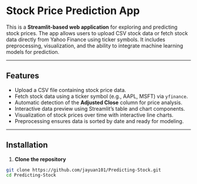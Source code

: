 # Stock Price Prediction App

This is a **Streamlit-based web application** for exploring and predicting stock prices. The app allows users to upload CSV stock data or fetch stock data directly from Yahoo Finance using ticker symbols. It includes preprocessing, visualization, and the ability to integrate machine learning models for prediction.

---

## Features

- Upload a CSV file containing stock price data.
- Fetch stock data using a ticker symbol (e.g., AAPL, MSFT) via `yfinance`.
- Automatic detection of the **Adjusted Close** column for price analysis.
- Interactive data preview using Streamlit’s table and chart components.
- Visualization of stock prices over time with interactive line charts.
- Preprocessing ensures data is sorted by date and ready for modeling.

---

## Installation

1. **Clone the repository**

```bash
git clone https://github.com/jayuan101/Predicting-Stock.git
cd Predicting-Stock
